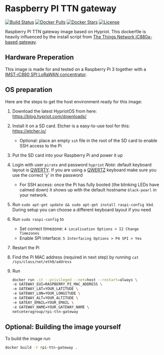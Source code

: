 # Raspberry PI TTN gateway
[![Build Status](https://travis-ci.org/netceteragroup/rpi-ttn-gateway.svg?branch=master)](https://travis-ci.org/netceteragroup/rpi-ttn-gateway) [![Docker Pulls](https://img.shields.io/docker/pulls/netceteragroup/rpi-ttn-gateway.svg)](https://hub.docker.com/r/netceteragroup/rpi-ttn-gateway/) [![Docker Stars](https://img.shields.io/docker/stars/netceteragroup/rpi-ttn-gateway.svg)](https://hub.docker.com/r/netceteragroup/rpi-ttn-gateway/) [![License](https://img.shields.io/badge/license-MIT-blue.svg?style=flat)](https://github.com/netceteragroup/rpi-ttn-gateway/blob/master/LICENSE)

Raspberry PI TTN gateway image based on Hypriot. This dockerfile is heavily influenced by the install script from [The Things Network iC880a-based gateway](https://github.com/ttn-zh/ic880a-gateway).

## Hardware Preperation
This image is made for and tested on a Raspberry Pi 3 together with a [IMST-iC880 SPI LoRaWAN concentrator](http://webshop.imst.de/ic880a-spi-lorawan-concentrator-868mhz.html).

## OS preparation
Here are the steps to get the host environment ready for this image:

1. Download the latest HypriotOS from here: https://blog.hypriot.com/downloads/
1. Install it on a SD card. Etcher is a easy-to-use tool for this: https://etcher.io/
	* Optional: place an empty `ssh` file in the root of the SD card to enable SSH access to the Pi
1. Put the SD card into your Raspberry Pi and power it up
1. Login with user `pirate` and password `hypriot` *Note*: default keyboard layout is [QWERTY](https://en.wikipedia.org/wiki/QWERTY). If you are using a [QWERTZ](https://en.wikipedia.org/wiki/QWERTZ) keyboard make sure you use the correct 'y' in the password
	* For SSH access: once the Pi has fully booted (the blinking LEDs have calmed down) it shows up with the default hostname `black-pearl` in your network.
1. Run `sudo apt-get update && sudo apt-get install raspi-config kbd`. During setup you can choose a different keyboard layout if you need
1. Run `sudo raspi-config` to 
	* Set correct timezone: `4 Localisation Options > I2 Change Timezones` 
	* Enable SPI interface: `5 Interfacing Options > P4 SPI > Yes` 
1. Restart the Pi
1. Find the Pi MAC address (required in next step) by running `cat /sys/class/net/eth0/address`
1. Run

	```bash
	docker run -it --privileged --net=host --restart=always \
	-e GATEWAY_EUI=RASPBERRY_PI_MAC_ADDRESS \
	-e GATEWAY_LAT=YOUR_LATITUDE \
	-e GATEWAY_LON=YOUR_LONGITUDE \
	-e GATEWAY_ALT=YOUR_ALTITUDE \
	-e GATEAY_EMAIL=YOUR_EMAIL \
	-e GATEWAY_NAME=YOUR_GATEWAY_NAME \
	netceteragroup/rpi-ttn-gateway
	```

## Optional: Building the image yourself
To build the image run
```bash
docker build -t rpi-ttn-gateway . 
```
